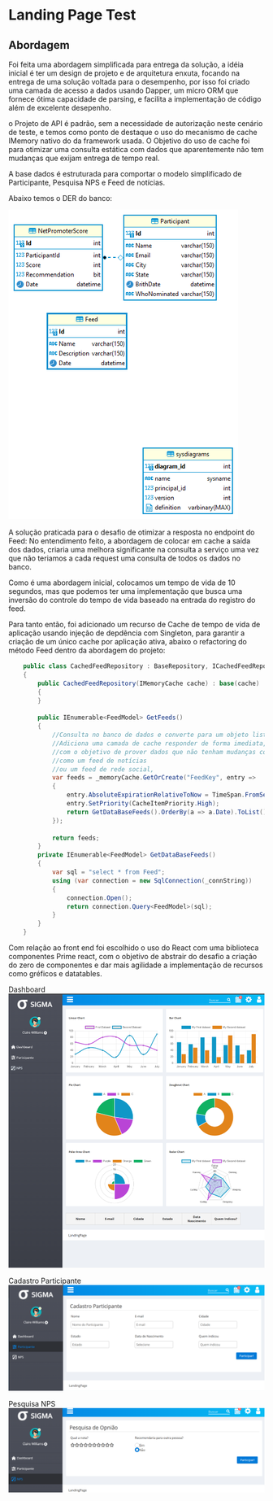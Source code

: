 # Landing Page Test

## Abordagem
Foi feita uma abordagem simplificada para entrega da solução, a idéia inicial é ter um design de projeto e de arquitetura enxuta, focando na entrega de uma solução voltada para o desempenho, por isso foi criado uma camada de acesso a dados usando Dapper, um micro ORM que fornece ótima capacidade de parsing, e facilita a implementação de código além de excelente desepenho.

o Projeto de API é padrão, sem a necessidade de autorização neste cenário de teste, e temos como ponto de destaque o uso do mecanismo de cache IMemory nativo do da framework usada.
O Objetivo do uso de cache foi para otimizar uma consulta estática com dados que aparentemente não tem mudanças que exijam entrega de tempo real.

A base dados é estruturada para comportar o modelo simplificado de Participante, Pesquisa NPS e Feed de notícias.

Abaixo temos o DER do banco:

![alt text](https://github.com/vagnerbezerraf/LandigPageTest/blob/662d588ff4489be120ed87eea66d7f09a0251c48/Docs/LandingPage%20-%20LandingPage%20-%20dbo.png)


A solução praticada para o desafio de otimizar a resposta no endpoint do Feed:
No entendimento feito, a abordagem de colocar em cache a saída dos dados, criaria uma melhora significante na consulta a serviço uma vez que não teriamos a cada request uma consulta de todos os dados no banco.

Como é uma abordagem inicial, colocamos um tempo de vida de 10 segundos, mas que podemos ter uma implementação que busca uma inversão do controle do tempo de vida baseado na entrada do registro do feed.

Para tanto então, foi adicionado um recurso de Cache de tempo de vida de aplicação usando injeção de depdência com Singleton, para garantir a criação de um único cache por aplicação ativa, abaixo o refactoring do método Feed dentro da abordagem do projeto:

```c#
    public class CachedFeedRepository : BaseRepository, ICachedFeedRepository
    {
        public CachedFeedRepository(IMemoryCache cache) : base(cache)
        {
        }

        public IEnumerable<FeedModel> GetFeeds()
        {
            //Consulta no banco de dados e converte para um objeto list.
            //Adiciona uma camada de cache responder de forma imediata,
            //com o objetivo de prover dados que não tenham mudanças constantes,
            //como um feed de notícias
            //ou um feed de rede social, 
            var feeds = _memoryCache.GetOrCreate("FeedKey", entry =>
            {
                entry.AbsoluteExpirationRelativeToNow = TimeSpan.FromSeconds(10);
                entry.SetPriority(CacheItemPriority.High);
                return GetDataBaseFeeds().OrderBy(a => a.Date).ToList();
            });

            return feeds;
        }
        private IEnumerable<FeedModel> GetDataBaseFeeds()
        {
            var sql = "select * from Feed";
            using (var connection = new SqlConnection(_connString))
            {
                connection.Open();
                return connection.Query<FeedModel>(sql);
            }
        }
    }
```

Com relação ao front end foi escolhido o uso do React com uma biblioteca componentes Prime react, com o objetivo de abstrair do desafio a criação do zero de componentes e dar mais agilidade a implementação de recursos como gréficos e datatables.

Dashboard
![alt text](https://github.com/vagnerbezerraf/LandigPageTest/blob/349d94c3dd1dbd42cb1ae4c3dfe61c26f8077500/Docs/Screeshot_dashboard.png)

Cadastro Participante
![alt text](https://github.com/vagnerbezerraf/LandigPageTest/blob/349d94c3dd1dbd42cb1ae4c3dfe61c26f8077500/Docs/Screeshot_participante.png)

Pesquisa NPS
![alt text](https://github.com/vagnerbezerraf/LandigPageTest/blob/349d94c3dd1dbd42cb1ae4c3dfe61c26f8077500/Docs/Screeshot_nps.png)
